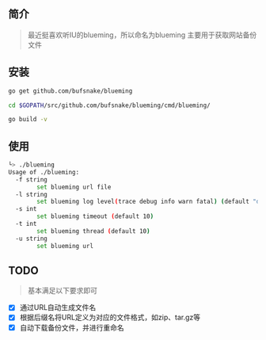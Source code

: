 ## 简介

> 最近挺喜欢听IU的blueming，所以命名为blueming
> 主要用于获取网站备份文件

## 安装

```bash
go get github.com/bufsnake/blueming

cd $GOPATH/src/github.com/bufsnake/blueming/cmd/blueming/

go build -v
```

## 使用

```bash
└> ./blueming
Usage of ./blueming:
  -f string
    	set blueming url file
  -l string
    	set blueming log level(trace debug info warn fatal) (default "debug")
  -s int
    	set blueming timeout (default 10)
  -t int
    	set blueming thread (default 10)
  -u string
    	set blueming url
```

## TODO

> 基本满足以下要求即可

- [x] 通过URL自动生成文件名
- [x] 根据后缀名将URL定义为对应的文件格式，如zip、tar.gz等
- [x] 自动下载备份文件，并进行重命名